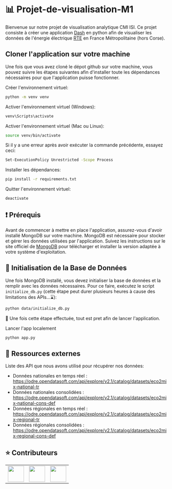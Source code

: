 # 📊  Projet-de-visualisation-M1

Bienvenue sur notre projet de visualisation analytique CMI ISI.
Ce projet consiste à créer une application [Dash](https://plotly.com/dash/) en python afin de visualiser les données de l'énergie électrique [RTE](https://www.rte-france.com/) en France Métropolitaine (hors Corse).

## Cloner l'application sur votre machine

Une fois que vous avez cloné le dépot github sur votre machine, vous pouvez suivre les étapes suivantes afin d'installer toute les dépendances nécessaires pour que l'application puisse fonctionner.

Créer l'environnement virtuel:
```bash
python -m venv venv
```
Activer l'environnement virtuel (Windows):
```bash
venv\Scripts\activate
```
Activer l'environnement virtuel (Mac ou Linux):
```bash
source venv/bin/activate
```
Si il y a une erreur après avoir exécuter la commande précédente, essayez ceci:
```bash
Set-ExecutionPolicy Unrestricted -Scope Process
```
Installer les dépendances:
```bash
pip install -r requirements.txt
```
Quitter l'environnement virtuel:
```bash
deactivate
```

## ❗  Prérequis

Avant de commencer à mettre en place l'application, assurez-vous d'avoir installé MongoDB sur votre machine. MongoDB est nécessaire pour stocker et gérer les données utilisées par l'application. Suivez les instructions sur le site officiel de [MongoDB](https://www.mongodb.com/try/download/community) pour télécharger et installer la version adaptée à votre système d'exploitation.

## 💾  Initialisation de la Base de Données

Une fois MongoDB installé, vous devez initialiser la base de données et la remplir avec les données nécessaires. Pour ce faire, exécutez le script `initialize_db.py` (cette étape peut durer plusieurs heures à cause des limitations des APIs...⌛):

```bash
python data/initialize_db.py
```

🚀 Une fois cette étape effectuée, tout est pret afin de lancer l'application.

Lancer l'app localement
```bash
python app.py
```


## 📃  Ressources externes

 Liste des API que nous avons utilisé pour récupérer nos données:
- Données nationales en temps réel :  https://odre.opendatasoft.com/api/explore/v2.1/catalog/datasets/eco2mix-national-tr
- Données nationales consolidées :    https://odre.opendatasoft.com/api/explore/v2.1/catalog/datasets/eco2mix-national-cons-def
- Données régionales en temps réel :  https://odre.opendatasoft.com/api/explore/v2.1/catalog/datasets/eco2mix-regional-tr
- Données régionales consolidées :    https://odre.opendatasoft.com/api/explore/v2.1/catalog/datasets/eco2mix-regional-cons-def


## ⭐  Contributeurs 

<table>
  <tr>
    <td align="center">
      <a href="https://github.com/LouisDelignac">
        <img src="https://avatars.githubusercontent.com/u/102798850?v=4" width="50" height="50" alt=""/><br />
      </a>
    </td>
    <td align="center">
      <a href="https://github.com/HamadTria">
        <img src="https://avatars.githubusercontent.com/u/102798449?v=4" width="50" height="50" alt=""/><br />
      </a>
    </td>
    <td align="center">
      <a href="https://github.com/Hisqkq">
        <img src="https://avatars.githubusercontent.com/u/120734251?v=4" width="50" height="50" alt=""/><br />
      </a>
    </td>
  </tr>
</table>
